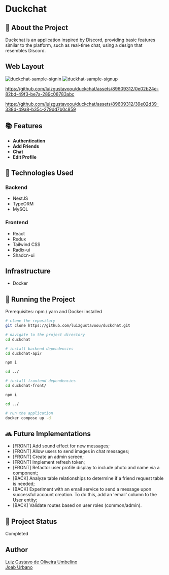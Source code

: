 # Duckchat

## :memo: About the Project
Duckchat is an application inspired by Discord, providing basic features similar to the platform, such as real-time chat, using a design that resembles Discord.

## Web Layout

![duckchat-sample-signin](https://github.com/luizgustavoou/duckchat/assets/89609312/4551e3e9-7f37-4032-801d-b4496d942c8b)
![duckhat-sample-signup](https://github.com/luizgustavoou/duckchat/assets/89609312/b8fc6897-8b56-4db3-b23b-c0e9cb198d1d)

https://github.com/luizgustavoou/duckchat/assets/89609312/0e02b24e-82bd-49f3-be7a-289c08783abc

https://github.com/luizgustavoou/duckchat/assets/89609312/39e02d39-338d-49a8-b35c-279dd7b0c859

## :books: Features
* **Authentication**
* **Add Friends**
* **Chat**
* **Edit Profile**

## :wrench: Technologies Used
### Backend
* NestJS
* TypeORM
* MySQL

### Frontend
* React
* Redux
* Tailwind CSS
* Radix-ui
* Shadcn-ui

## Infrastructure
* Docker

## :rocket: Running the Project
Prerequisites: npm / yarn and Docker installed

```bash
# clone the repository
git clone https://github.com/luizgustavoou/duckchat.git

# navigate to the project directory
cd duckchat

# install backend dependencies
cd duckchat-api/

npm i

cd ../

# install frontend dependencies
cd duckchat-front/

npm i

cd ../

# run the application
docker compose up -d
```

## :soon: Future Implementations
* [FRONT] Add sound effect for new messages;
* [FRONT] Allow users to send images in chat messages;
* [FRONT] Create an admin screen;
* [FRONT] Implement refresh token;
* [FRONT] Refactor user profile display to include photo and name via a component;
* [BACK] Analyze table relationships to determine if a friend request table is needed;
* [BACK] Experiment with an email service to send a message upon successful account creation. To do this, add an 'email' column to the User entity;
* [BACK] Validate routes based on user roles (common/admin).

## :dart: Project Status
Completed

## Author
<a href="https://github.com/luizgustavoou">Luiz Gustavo de Oliveira Umbelino</a><br>
<a href="https://github.com/JoabUrbano">Joab Urbano</a><br>
